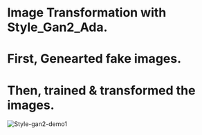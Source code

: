 # Image Transformation with Style_Gan2_Ada. 

# First, Genearted fake images.

# Then, trained & transformed the images.

![Style-gan2-demo1](https://user-images.githubusercontent.com/85226862/175124977-87d2ce81-2c4e-4151-856c-5599de50b10c.gif)
